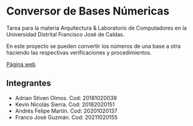 # Conversor de Bases Númericas

Tarea para la materia Arquitectura & Laboratorio de Computadores en la Universidad Distrital Francisco José de Caldas.

En este proyecto se pueden convertir los números de una base a otra haciendo las respectivas verificaciones y procedimientos.

[Página web](https://felimarod.github.io/conversor-de-bases-numericas/)

## Integrantes

- Adrian Stiven Olmos. Cod: 20181020039
- Kevin Nicolás Sierra. Cod: 20182020151
- Andrés Felipe Martín. Cod: 20201020137
- Franco José Guzmán. Cod: 20211020155
